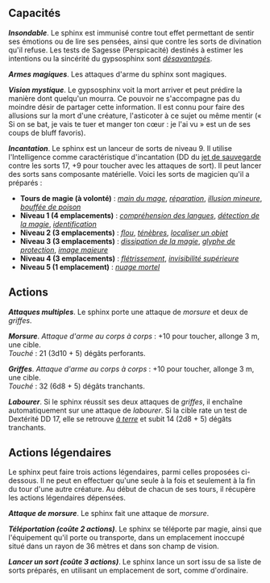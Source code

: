 ## Capacités
_**Insondable**_. Le sphinx est immunisé contre tout effet permettant de sentir ses émotions ou de lire ses pensées, ainsi que contre les sorts de divination qu'il refuse. Les tests de Sagesse (Perspicacité) destinés à estimer les intentions ou la sincérité du gypsosphinx sont [_désavantagés_](/utiliser-les-caracteristiques/#avantage-et-desavantage).

_**Armes magiques**_. Les attaques d'arme du sphinx sont magiques.

_**Vision mystique**_. Le gypsosphinx voit la mort arriver et peut prédire la manière dont quelqu'un mourra. Ce pouvoir ne s'accompagne pas du moindre désir de partager cette information. Il est connu pour faire des allusions sur la mort d'une créature, l'asticoter à ce sujet ou même mentir (« Si on se bat, je vais te tuer et manger ton cœur : je l'ai vu » est un de ses coups de bluff favoris).

_**Incantation**_. Le sphinx est un lanceur de sorts de niveau 9. Il utilise l'Intelligence comme caractéristique d'incantation (DD du [jet de sauvegarde](/utiliser-les-caracteristiques/#jets-de-sauvegarde) contre les sorts 17, +9 pour toucher avec les attaques de sort). Il peut lancer des sorts sans composante matérielle. Voici les sorts de magicien qu'il a préparés :
* **Tours de magie (à volonté)** : [_main du mage_](/grimoire/main-du-mage/), [_réparation_](/grimoire/reparation/), [_illusion mineure_](/grimoire/illusion-mineure/), [_bouffée de poison_](/grimoire/bouffee-de-poison/)
* **Niveau 1 (4 emplacements)** : [_compréhension des langues_](/grimoire/comprehension-des-langues/), [_détection de la magie_](/grimoire/detection-de-la-magie/), [_identification_](/grimoire/identification/)
* **Niveau 2 (3 emplacements)** : [_flou_](/grimoire/flou/), [_ténèbres_](/grimoire/tenebres/), [_localiser un objet_](/grimoire/localiser-un-objet/)
* **Niveau 3 (3 emplacements)** : [_dissipation de la magie_](/grimoire/dissipation-de-la-magie/), [_glyphe de protection_](/grimoire/glyphe-de-protection/), [_image majeure_](/grimoire/image-majeure/)
* **Niveau 4 (3 emplacements)** : [_flétrissement_](/grimoire/fletrissement/), [_invisibilité supérieure_](/grimoire/invisibilite-superieure/)
* **Niveau 5 (1 emplacement)** : [_nuage mortel_](/grimoire/nuage-mortel/)

## Actions
_**Attaques multiples**_. Le sphinx porte une attaque de _morsure_ et deux de _griffes_.

_**Morsure**_. _Attaque d'arme au corps à corps_ : +10 pour toucher, allonge 3 m, une cible.  
_Touché_ : 21 (3d10 + 5) dégâts perforants.

_**Griffes**_. _Attaque d'arme au corps à corps_ : +10 pour toucher, allonge 3 m, une cible.  
_Touché_ : 32 (6d8 + 5) dégâts tranchants.

_**Labourer**_. Si le sphinx réussit ses deux attaques de _griffes_, il enchaîne automatiquement sur une attaque de _labourer_. Si la cible rate un test de Dextérité DD 17, elle se retrouve [_à terre_](/gerer-la-sante-du-personnage/#a-terre) et subit 14 (2d8 + 5) dégâts tranchants.

## Actions légendaires
Le sphinx peut faire trois actions légendaires, parmi celles proposées ci-dessous. Il ne peut en effectuer qu'une seule à la fois et seulement à la fin du tour d'une autre créature. Au début de chacun de ses tours, il récupère les actions légendaires dépensées.

_**Attaque de morsure**_. Le sphinx fait une attaque de _morsure_.

_**Téléportation (coûte 2 actions)**_. Le sphinx se téléporte par magie, ainsi que l'équipement qu'il porte ou transporte, dans un emplacement inoccupé situé dans un rayon de 36 mètres et dans son champ de vision.

_**Lancer un sort (coûte 3 actions)**_. Le sphinx lance un sort issu de sa liste de sorts préparés, en utilisant un emplacement de sort, comme d'ordinaire.
